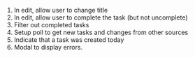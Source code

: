 1. In edit, allow user to change title
2. In edit, allow user to complete the task (but not uncomplete)
3. Filter out completed tasks
4. Setup poll to get new tasks and changes from other sources
5. Indicate that a task was created today
6. Modal to display errors.

